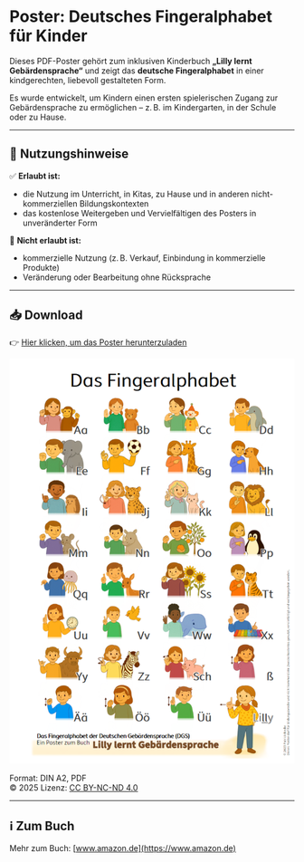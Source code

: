 # Poster: Deutsches Fingeralphabet für Kinder

Dieses PDF-Poster gehört zum inklusiven Kinderbuch **„Lilly lernt Gebärdensprache“** und zeigt das **deutsche Fingeralphabet** in einer kindgerechten, liebevoll gestalteten Form.

Es wurde entwickelt, um Kindern einen ersten spielerischen Zugang zur Gebärdensprache zu ermöglichen – z. B. im Kindergarten, in der Schule oder zu Hause.

---

## 📄 Nutzungshinweise

✅ **Erlaubt ist:**
- die Nutzung im Unterricht, in Kitas, zu Hause und in anderen nicht-kommerziellen Bildungskontexten  
- das kostenlose Weitergeben und Vervielfältigen des Posters in unveränderter Form

🚫 **Nicht erlaubt ist:**
- kommerzielle Nutzung (z. B. Verkauf, Einbindung in kommerzielle Produkte)
- Veränderung oder Bearbeitung ohne Rücksprache

---

## 📥 Download

👉 [Hier klicken, um das Poster herunterzuladen](https://github.com/sZPeddy/LillyLernt/raw/main/Fingeralphabet%20A2%20v1.pdf)

<a href="(https://github.com/sZPeddy/LillyLernt/raw/main/Fingeralphabet%20A2%20v1.pdf)">
  <img src="fingeralphabet-preview.png" alt="Vorschau des Posters" width="600"/>
</a>


Format: DIN A2, PDF  
© 2025 
Lizenz: [CC BY-NC-ND 4.0](https://creativecommons.org/licenses/by-nc-nd/4.0/)

---

## ℹ️ Zum Buch

Mehr zum Buch: [www.amazon.de](https://www.amazon.de)  
